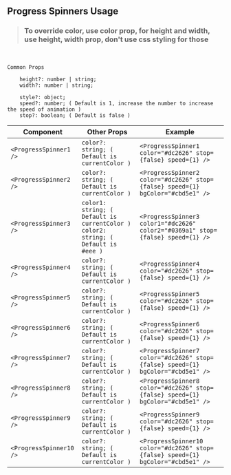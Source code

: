 ## Progress Spinners Usage

> ### To override **color**, use **color** prop, for **height** and **width**, use **height**, **width** prop, don't use css styling for those
</br >

```
Common Props

    height?: number | string;
    width?: number | string;
    
    style?: object;
    speed?: number; ( Default is 1, increase the number to increase the speed of animation )
    stop?: boolean; ( Default is false )

```

|  Component  | Other Props | Example |
| ------------- | ------------- | ------------- |
| ```<ProgressSpinner1 />```  | ```color?: string; ( Default is currentColor )```  | ```<ProgressSpinner1 color="#dc2626" stop={false} speed={1} />```  |
| ```<ProgressSpinner2 />```  | ```color?: string; ( Default is currentColor )```  | ```<ProgressSpinner2 color="#dc2626" stop={false} speed={1} bgColor="#cbd5e1" />```  |
| ```<ProgressSpinner3 />```  | ```color1: string; ( Default is currentColor )```<br />```color2: string; ( Default is #eee )```  | ```<ProgressSpinner3 color1="#dc2626" color2="#0369a1" stop={false} speed={1} />```  |
| ```<ProgressSpinner4 />```  | ```color?: string; ( Default is currentColor )```  | ```<ProgressSpinner4 color="#dc2626" stop={false} speed={1} />```  |
| ```<ProgressSpinner5 />```  | ```color?: string; ( Default is currentColor )```  | ```<ProgressSpinner5 color="#dc2626" stop={false} speed={1} />```  |
| ```<ProgressSpinner6 />```  | ```color?: string; ( Default is currentColor )```  | ```<ProgressSpinner6 color="#dc2626" stop={false} speed={1} />```  |
| ```<ProgressSpinner7 />```  | ```color?: string; ( Default is currentColor )```  | ```<ProgressSpinner7 color="#dc2626" stop={false} speed={1} bgColor="#cbd5e1" />```  |
| ```<ProgressSpinner8 />```  | ```color?: string; ( Default is currentColor )```  | ```<ProgressSpinner8 color="#dc2626" stop={false} speed={1} bgColor="#cbd5e1" />```  |
| ```<ProgressSpinner9 />```  | ```color?: string; ( Default is currentColor )```  | ```<ProgressSpinner9 color="#dc2626" stop={false} speed={1} />```  |
| ```<ProgressSpinner10 />```  | ```color?: string; ( Default is currentColor )```  | ```<ProgressSpinner10 color="#dc2626" stop={false} speed={1} bgColor="#cbd5e1" />```  |

